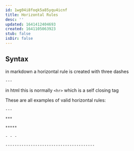 ```yaml
---
id: 1wg04i8foqk5a85yqu4icnf
title: Horizontal Rules
desc: ''
updated: 1641412404693
created: 1641105063923
stub: false
isDir: false
---
```



## Syntax

in markdown a horizontal rule is created with three dashes

`---`

in html this is normally `<hr>` which is a self closing tag

These are all examples of valid horizontal rules:

```
---

***

*****

- - -

---------------------------------------
```
